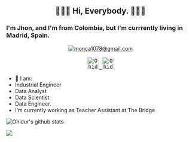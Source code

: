 <div align='center'>
  <!--<img src="https://capsule-render.vercel.app/api?type=waving&height=200&text=MD%20Ohidur&fontAlign=75&fontAlignY=40&color=gradient" height="200"/>-->
  <h2> 👋👋👋 Hi, Everybody. 👋👋👋
  </h2>
 </div>

### I'm Jhon, and I'm from Colombia, but I'm currrently living in Madrid, Spain. 

  <p align="center">
	<a href="mailto:monca1078@gmail.com?subject=Github%20Visitor&body=Hi%20Ohidur,..."><img src="http://img.shields.io/badge/monca1078@gmail.com-_?label=Send%20Mail&style=social&logo=gmail" alt="monca1078@gmail.com"></a>
	
</p>

<p align="center">
  <samp>
</a>
<a href="https://www.linkedin.com/in/jhonamoncaleanof/">
  <img  alt="Ohidur Rahman Bappy's Linkdein" width="32px" src="https://cdn.jsdelivr.net/npm/simple-icons@v6/icons/linkedin.svg" />
</a>
<a href="https://github.com/JhonaleMF">
  <img  alt="Ohidur Rahman Bappy's Github" width="32px" src="https://cdn.jsdelivr.net/npm/simple-icons@v6/icons/github.svg" />
</a>
  </samp>
  
  <br>
 </p>
 

 
 - 🌱 I am:
 - Industrial Engineer
 - Data Analyst
 - Data Scientist
 - Data Engineer.
 - I’m currently working as Teacher Assistant at The Bridge


<p>
<img align="center" src="https://github-readme-stats.vercel.app/api?username=JhonaleMF&show_icons=true&theme=swift&line_height=21" alt="Ohidur's github stats"/>
</p>

<p>
  <img align="center" src="https://github-readme-stats.vercel.app/api/top-langs/?username=JhonaleMF&theme=swift&hide_langs_below=1&layout=compact" />
  
</p>

<!--
**JhonaleMF/JhonaleMF** is a ✨ _special_ ✨ repository because its `README.md` (this file) appears on your GitHub profile.

Here are some ideas to get you started:

- 🔭 I’m currently working on ...
- 🌱 I’m currently learning ...
- 👯 I’m looking to collaborate on ...
- 🤔 I’m looking for help with ...
- 💬 Ask me about ...
- 📫 How to reach me: ...
- 😄 Pronouns: ...
- ⚡ Fun fact: ...
-->
